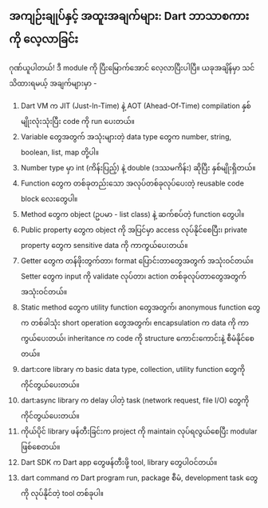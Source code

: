 ## အကျဉ်းချုပ်နှင့် အထူးအချက်များ: Dart ဘာသာစကားကို လေ့လာခြင်း

ဂုဏ်ယူပါတယ်! ဒီ module ကို ပြီးမြောက်အောင် လေ့လာပြီးပါပြီ။ ယခုအချိန်မှာ သင်သိထားရမယ့် အချက်များမှာ -

1. Dart VM က JIT (Just-In-Time) နဲ့ AOT (Ahead-Of-Time) compilation နှစ်မျိုးလုံးသုံးပြီး code ကို run ပေးတယ်။
2. Variable တွေအတွက် အသုံးများတဲ့ data type တွေက number, string, boolean, list, map တို့ပါ။
3. Number type မှာ int (ကိန်းပြည့်) နဲ့ double (ဒဿမကိန်း) ဆိုပြီး နှစ်မျိုးရှိတယ်။
4. Function တွေက တစ်ခုတည်းသော အလုပ်တစ်ခုလုပ်ပေးတဲ့ reusable code block လေးတွေပါ။
5. Method တွေက object (ဥပမာ - list class) နဲ့ ဆက်စပ်တဲ့ function တွေပါ။
6. Public property တွေက object ကို အပြင်မှာ access လုပ်နိုင်စေပြီး၊ private property တွေက sensitive data ကို ကာကွယ်ပေးတယ်။
7. Getter တွေက တန်ဖိုးတွက်တာ၊ format ပြောင်းတာတွေအတွက် အသုံးဝင်တယ်။ Setter တွေက input ကို validate လုပ်တာ၊ action တစ်ခုလုပ်တာတွေအတွက် အသုံးဝင်တယ်။
8. Static method တွေက utility function တွေအတွက်၊ anonymous function တွေက တစ်ခါသုံး short operation တွေအတွက်၊ encapsulation က data ကို ကာကွယ်ပေးတယ်၊ inheritance က code ကို structure ကောင်းကောင်းနဲ့ စီမံနိုင်စေတယ်။
9. dart:core library က basic data type, collection, utility function တွေကို ကိုင်တွယ်ပေးတယ်။
10. dart:async library က delay ပါတဲ့ task (network request, file I/O) တွေကို ကိုင်တွယ်ပေးတယ်။
11. ကိုယ်ပိုင် library ဖန်တီးခြင်းက project ကို maintain လုပ်ရလွယ်စေပြီး modular ဖြစ်စေတယ်။
12. Dart SDK က Dart app တွေဖန်တီးဖို့ tool, library တွေပါဝင်တယ်။
13. dart command က Dart program run, package စီမံ, development task တွေကို လုပ်နိုင်တဲ့ tool တစ်ခုပါ။

